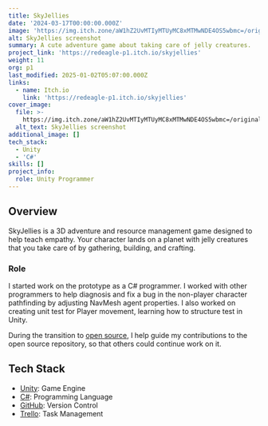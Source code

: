 ```yaml
---
title: SkyJellies
date: '2024-03-17T00:00:00.000Z'
image: 'https://img.itch.zone/aW1hZ2UvMTIyMTUyMC8xMTMwNDE4OS5wbmc=/original/UL0N1A.png'
alt: SkyJellies screenshot
summary: A cute adventure game about taking care of jelly creatures.
project_link: 'https://redeagle-p1.itch.io/skyjellies'
weight: 11
org: p1
last_modified: 2025-01-02T05:07:00.000Z
links:
  - name: Itch.io
    link: 'https://redeagle-p1.itch.io/skyjellies'
cover_image:
  file: >-
    https://img.itch.zone/aW1hZ2UvMTIyMTUyMC8xMTMwNDE4OS5wbmc=/original/UL0N1A.png
  alt_text: SkyJellies screenshot
additional_image: []
tech_stack:
  - Unity
  - 'C#'
skills: []
project_info:
  role: Unity Programmer
---
```


## Overview

SkyJellies is a 3D adventure and resource management game designed to help teach
empathy. Your character lands on a planet with jelly creatures that you take
care of by gathering, building, and crafting.

### Role

I started work on the prototype as a C# programmer. I worked with other
programmers to help diagnosis and fix a bug in the non-player character
pathfinding by adjusting NavMesh agent properties. I also worked on creating
unit test for Player movement, learning how to structure test in Unity.

During the transition to [open source](https://github.com/P1Gaming/SkyCore), I
help guide my contributions to the open source repository, so that others could
continue work on it.

## Tech Stack

- [Unity](https://unity.com/): Game Engine
- [C#](https://learn.microsoft.com/en-us/dotnet/csharp/): Programming Language
- [GitHub](https://github.com): Version Control
- [Trello](https://trello.com/): Task Management
